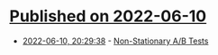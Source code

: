 # [Published on 2022-06-10](index.md)

* [2022-06-10, 20:29:38](https://news.ycombinator.com/item?id=31699032) - [Non-Stationary A/B Tests](https://www.amazon.science/publications/non-stationary-a-b-tests)

